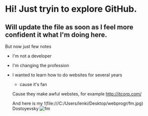 # Hi! Just tryin to explore GitHub.
## Will update the file as soon as I feel more confident it what I'm doing here.

But now just few notes

- I'm not a developer

- I'm changing the profession

- I wanted to learn how to do websites for several years

  - cause it's fan
  
  Cause they make awful webstes, for example http://itcorp.com/
  
  And here is my !(file:///C:/Users/lenki/Desktop/webprogr/fm.jpg) Dostoyevsky ![fm](https://user-images.githubusercontent.com/125218388/218423536-24007fbf-ee2b-44e9-b400-a3dc5ebdfa94.jpg)
